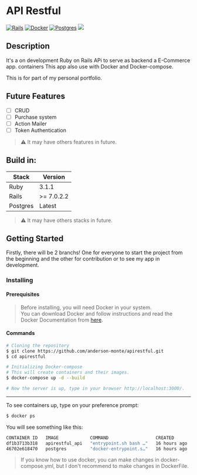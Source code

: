 # API Restful 

[![Rails](https://img.shields.io/badge/Rails->=_7.0.2-gray?style=flat&labelColor=red)](https://rubyonrails.org/)
[![Docker](https://img.shields.io/badge/Docker-blue?style=flat&logo=docker)](https://www.docker.com/) 
[![Postgres](https://img.shields.io/badge/Postgres-4169E1?style=flat&logo=postgresql&logoColor=white)](https://www.postgresql.org/)
[![](https://img.shields.io/badge/state-on_development-brightgreen)]()

## Description
It's a on development Ruby on Rails APi to serve as backend a E-Commerce app.
containers
This app also use  with Docker and Docker-compose.

This is for part of my personal portfolio.

## Future Features 
- [ ] CRUD
- [ ] Purchase system
- [ ] Action Mailer
- [ ] Token Authentication

>⚠️ It may have others features in future.

## Build in:

| Stack | Version |
| ----- | ------- |
| Ruby  | 3.1.1 |
| Rails | >= 7.0.2.2 |
| Postgres | Latest |

>⚠️ It may have others stacks in future.

## Getting Started
Firstly, there will be 2 branchs! One for everyone to start the project from the beginning and the other for contribution or to see my app in development.

### Installing
#### Prerequisites
>Before installing, you will need Docker in your system. <br>
>You can download Docker and follow instructions and read the Docker Documentation from [here](https://docs.docker.com/).

#### Commands 
```bash
# Cloning the repository
$ git clone https://github.com/anderson-monte/apirestful.git
$ cd apirestful

# Initializing Docker-compose 
# This will create containers and their images.
$ docker-compose up -d --build

# Now the server is up, type in your browser http://localhost:3000/.
```
---
To see containers up, type on your preference prompt:
```bash
$ docker ps
```
You will see something like this:
```bash
CONTAINER ID   IMAGE            COMMAND                  CREATED        STATUS             PORTS                    NAMES
df1b3713b318   apirestful_api   "entrypoint.sh bash …"   16 hours ago   Up About an hour   0.0.0.0:3000->3000/tcp   api
46702e618470   postgres         "docker-entrypoint.s…"   16 hours ago   Up About an hour   0.0.0.0:5454->5432/tcp   pg
```
> If you know how to use docker, you can make changes in docker-compose.yml, but I don't recommend to make changes in DockerFile.
